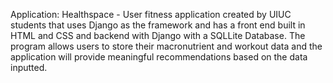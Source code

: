Application: Healthspace - User fitness application created by UIUC students that uses Django as the framework and has a front end built in HTML and CSS and backend with Django with a SQLLite Database. The program allows users to store their macronutrient and workout data and the application will provide meaningful recommendations based on the data inputted. 
